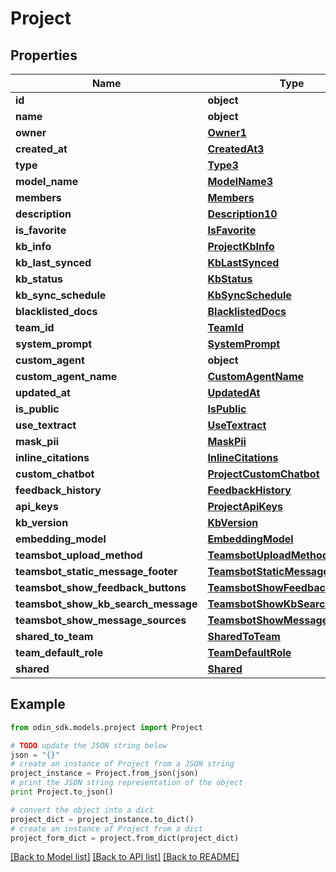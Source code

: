 # Project


## Properties

Name | Type | Description | Notes
------------ | ------------- | ------------- | -------------
**id** | **object** |  | 
**name** | **object** |  | 
**owner** | [**Owner1**](Owner1.md) |  | [optional] 
**created_at** | [**CreatedAt3**](CreatedAt3.md) |  | [optional] 
**type** | [**Type3**](Type3.md) |  | [optional] 
**model_name** | [**ModelName3**](ModelName3.md) |  | [optional] 
**members** | [**Members**](Members.md) |  | 
**description** | [**Description10**](Description10.md) |  | [optional] 
**is_favorite** | [**IsFavorite**](IsFavorite.md) |  | [optional] 
**kb_info** | [**ProjectKbInfo**](ProjectKbInfo.md) |  | [optional] 
**kb_last_synced** | [**KbLastSynced**](KbLastSynced.md) |  | [optional] 
**kb_status** | [**KbStatus**](KbStatus.md) |  | [optional] 
**kb_sync_schedule** | [**KbSyncSchedule**](KbSyncSchedule.md) |  | [optional] 
**blacklisted_docs** | [**BlacklistedDocs**](BlacklistedDocs.md) |  | [optional] 
**team_id** | [**TeamId**](TeamId.md) |  | [optional] 
**system_prompt** | [**SystemPrompt**](SystemPrompt.md) |  | [optional] 
**custom_agent** | **object** |  | [optional] 
**custom_agent_name** | [**CustomAgentName**](CustomAgentName.md) |  | [optional] 
**updated_at** | [**UpdatedAt**](UpdatedAt.md) |  | [optional] 
**is_public** | [**IsPublic**](IsPublic.md) |  | [optional] 
**use_textract** | [**UseTextract**](UseTextract.md) |  | [optional] 
**mask_pii** | [**MaskPii**](MaskPii.md) |  | [optional] 
**inline_citations** | [**InlineCitations**](InlineCitations.md) |  | [optional] 
**custom_chatbot** | [**ProjectCustomChatbot**](ProjectCustomChatbot.md) |  | [optional] 
**feedback_history** | [**FeedbackHistory**](FeedbackHistory.md) |  | [optional] 
**api_keys** | [**ProjectApiKeys**](ProjectApiKeys.md) |  | [optional] 
**kb_version** | [**KbVersion**](KbVersion.md) |  | [optional] 
**embedding_model** | [**EmbeddingModel**](EmbeddingModel.md) |  | [optional] 
**teamsbot_upload_method** | [**TeamsbotUploadMethod**](TeamsbotUploadMethod.md) |  | [optional] 
**teamsbot_static_message_footer** | [**TeamsbotStaticMessageFooter**](TeamsbotStaticMessageFooter.md) |  | [optional] 
**teamsbot_show_feedback_buttons** | [**TeamsbotShowFeedbackButtons**](TeamsbotShowFeedbackButtons.md) |  | [optional] 
**teamsbot_show_kb_search_message** | [**TeamsbotShowKbSearchMessage**](TeamsbotShowKbSearchMessage.md) |  | [optional] 
**teamsbot_show_message_sources** | [**TeamsbotShowMessageSources**](TeamsbotShowMessageSources.md) |  | [optional] 
**shared_to_team** | [**SharedToTeam**](SharedToTeam.md) |  | [optional] 
**team_default_role** | [**TeamDefaultRole**](TeamDefaultRole.md) |  | [optional] 
**shared** | [**Shared**](Shared.md) |  | [optional] 

## Example

```python
from odin_sdk.models.project import Project

# TODO update the JSON string below
json = "{}"
# create an instance of Project from a JSON string
project_instance = Project.from_json(json)
# print the JSON string representation of the object
print Project.to_json()

# convert the object into a dict
project_dict = project_instance.to_dict()
# create an instance of Project from a dict
project_form_dict = project.from_dict(project_dict)
```
[[Back to Model list]](../README.md#documentation-for-models) [[Back to API list]](../README.md#documentation-for-api-endpoints) [[Back to README]](../README.md)


